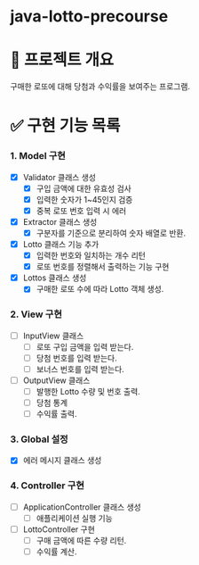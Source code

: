 # java-lotto-precourse

# 📍 프로젝트 개요

구매한 로또에 대해 당첨과 수익률을 보여주는 프로그램.

# ✅ 구현 기능 목록

### 1. Model 구현

- [x]  Validator 클래스 생성
   - [x]  구입 금액에 대한 유효성 검사
   - [x]  입력한 숫자가 1~45인지 검증
   - [x]  중복 로또 번호 입력 시 에러
- [x]  Extractor 클래스 생성
   - [x]  구분자를 기준으로 분리하여 숫자 배열로 반환.
- [x]  Lotto 클래스 기능 추가
   - [x]  입력한 번호와 일치하는 개수 리턴
   - [x]  로또 번호를 정렬해서 출력하는 기능 구현
- [x]  Lottos 클래스 생성
   - [x]  구매한 로또 수에 따라 Lotto 객체 생성.

### 2. View 구현

- [ ]  InputView 클래스
   - [ ]  로또 구입 금액을 입력 받는다.
   - [ ]  당첨 번호를 입력 받는다.
   - [ ]  보너스 번호를 입력 받는다.
- [ ]  OutputView 클래스
   - [ ]  발행한 Lotto 수량 및 번호 출력.
   - [ ]  당첨 통계
   - [ ]  수익률 출력.

### **3. Global 설정**

- [x]  에러 메시지 클래스 생성

### 4. Controller 구현

- [ ]  ApplicationController 클래스 생성
   - [ ]  애플리케이션 실행 기능
- [ ]  LottoController 구현
   - [ ]  구매 금액에 따른 수량 리턴.
   - [ ]  수익률 계산.